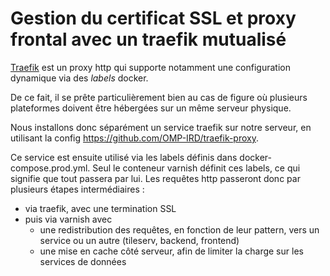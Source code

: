 # Gestion du certificat SSL et proxy frontal avec un traefik mutualisé

[Traefik](https://doc.traefik.io/traefik/) est un proxy http qui supporte notamment une configuration dynamique via des *labels* docker.

De ce fait, il se prête particulièrement bien au cas de figure où plusieurs plateformes doivent être hébergées sur un même serveur physique.

Nous installons donc séparément un service traefik sur notre serveur, en utilisant la config https://github.com/OMP-IRD/traefik-proxy. 

Ce service est ensuite utilisé via les labels définis dans docker-compose.prod.yml. Seul le conteneur varnish définit ces labels, ce qui signifie que tout passera par lui. Les requêtes http passeront donc par plusieurs étapes intermédiaires : 
- via traefik, avec une termination SSL
- puis via varnish avec 
  - une redistribution des requêtes, en fonction de leur pattern, vers un service ou un autre (tileserv, backend, frontend)
  - une mise en cache côté serveur, afin de limiter la charge sur les services de données